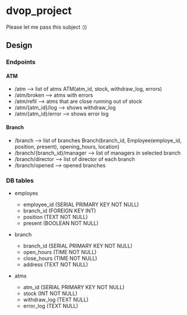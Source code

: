 # dvop_project
Please let me pass this subject :))
## Design
### Endpoints
#### ATM
- /atm --> list of atms ATM(atm_id, stock, withdraw_log, errors)
- /atm/broken --> atms with errors
- /atm/refil  --> atms that are close running out of stock
- /atm/{atm_id}/log --> shows withdraw_log
- /atm/{atm_id}/error --> shows error log
#### Branch
- /branch --> list of branches Branch(branch_id, Employee(employe_id, position, present), opening_hours, location)
- /branch/{branch_id}/manager --> list of managers in selected branch
- /branch/director --> list of director of each branch
- /branch/opened --> opened branches
### DB tables
- employes
    - employee_id (SERIAL PRIMARY KEY NOT NULL)
    - branch_id (FOREIGN KEY INT)
    - position (TEXT NOT NULL)
    - present (BOOLEAN NOT NULL)

- branch
    - branch_id (SERIAL PRIMARY KEY NOT NULL)
    - open_hours (TIME NOT NULL)
    - close_hours (TIME NOT NULL)
    - address (TEXT NOT NULL)

- atms
    - atm_id (SERIAL PRIMARY KEY NOT NULL)
    - stock (INT NOT NULL)
    - withdraw_log (TEXT NULL)
    - error_log (TEXT NULL)